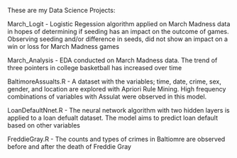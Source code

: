 These are my Data Science Projects:

March_Logit - Logistic Regession algorithm applied on March Madness data in hopes of determining if seeding has an impact on the outcome of games. Observing seeding and/or difference in seeds, did not show an impact on a win or loss for March Madness games

March_Analysis - EDA conducted on March Madness data. The trend of three pointers in college basketball has increased over time

BaltimoreAssualts.R - A dataset with the variables; time, date, crime, sex, gender, and location are explored with Apriori Rule Mining. High frequency combinations of variables with Assulat were observed in this model. 

LoanDefaultNnet.R - The neural network algorithm with two hidden layers is applied to a loan defualt dataset. The model aims to predict loan default based on other variables

FreddieGray.R - The counts and types of crimes in Baltiomre are observed before and after the death of Freddie Gray
